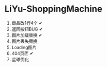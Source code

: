# LiYu-ShoppingMachine
1. 商品改1行4个 ✔
2. 返回按钮BUG ✔
3. 图片加载替换 ✔
4. 图片丢失替换 
5. Loading图片 
6. 404页面 ✔
7. 星球优化
